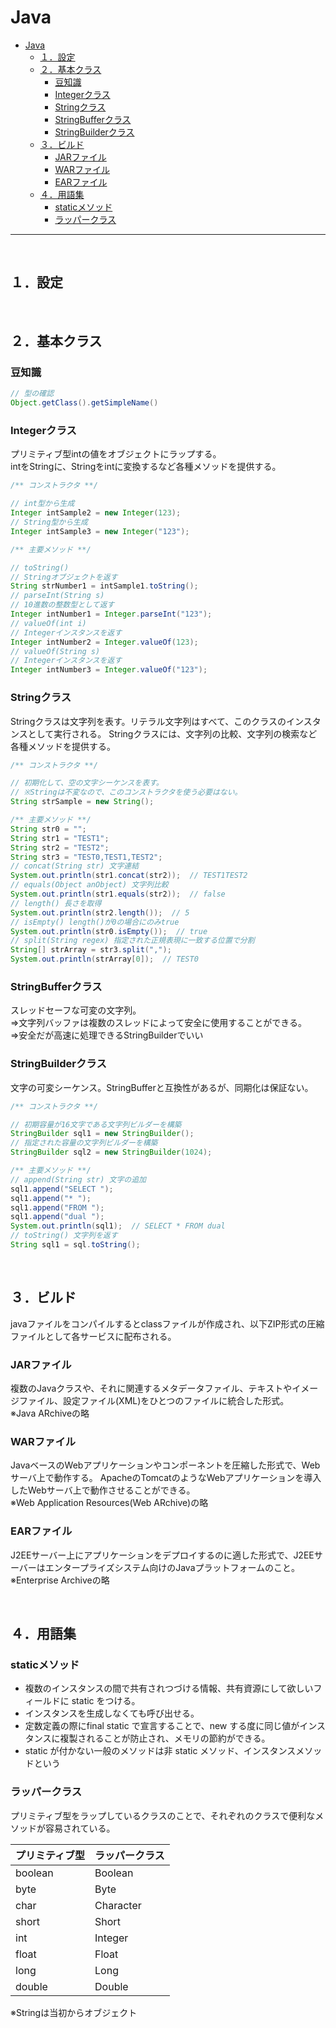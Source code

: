 # Java

<!-- TOC -->

- [Java](#java)
  - [１．設定](#１設定)
  - [２．基本クラス](#２基本クラス)
    - [豆知識](#豆知識)
    - [Integerクラス](#integerクラス)
    - [Stringクラス](#stringクラス)
    - [StringBufferクラス](#stringbufferクラス)
    - [StringBuilderクラス](#stringbuilderクラス)
  - [３．ビルド](#３ビルド)
    - [JARファイル](#jarファイル)
    - [WARファイル](#warファイル)
    - [EARファイル](#earファイル)
  - [４．用語集](#４用語集)
    - [staticメソッド](#staticメソッド)
    - [ラッパークラス](#ラッパークラス)

<!-- /TOC -->
---
<br>

## １．設定

<br>

## ２．基本クラス

### 豆知識

```java
// 型の確認
Object.getClass().getSimpleName()
```

### Integerクラス  
プリミティブ型intの値をオブジェクトにラップする。  
intをStringに、Stringをintに変換するなど各種メソッドを提供する。

```java
/** コンストラクタ **/

// int型から生成
Integer intSample2 = new Integer(123);
// String型から生成
Integer intSample3 = new Integer("123");

/** 主要メソッド **/

// toString()
// Stringオブジェクトを返す
String strNumber1 = intSample1.toString();
// parseInt(String s)
// 10進数の整数型として返す
Integer intNumber1 = Integer.parseInt("123");
// valueOf(int i)
// Integerインスタンスを返す
Integer intNumber2 = Integer.valueOf(123);
// valueOf(String s)
// Integerインスタンスを返す
Integer intNumber3 = Integer.valueOf("123");
```

### Stringクラス  
Stringクラスは文字列を表す。リテラル文字列はすべて、このクラスのインスタンスとして実行される。
Stringクラスには、文字列の比較、文字列の検索など各種メソッドを提供する。

```java
/** コンストラクタ **/

// 初期化して、空の文字シーケンスを表す。
// ※Stringは不変なので、このコンストラクタを使う必要はない。
String strSample = new String();

/** 主要メソッド **/
String str0 = "";
String str1 = "TEST1";
String str2 = "TEST2";
String str3 = "TEST0,TEST1,TEST2";
// concat(String str) 文字連結
System.out.println(str1.concat(str2));  // TEST1TEST2
// equals(Object anObject) 文字列比較
System.out.println(str1.equals(str2));  // false
// length() 長さを取得
System.out.println(str2.length());  // 5
// isEmpty() length()が0の場合にのみtrue
System.out.println(str0.isEmpty());  // true
// split(String regex) 指定された正規表現に一致する位置で分割
String[] strArray = str3.split(",");
System.out.println(strArray[0]);  // TEST0
```

### StringBufferクラス  
スレッドセーフな可変の文字列。  
⇒文字列バッファは複数のスレッドによって安全に使用することができる。  
⇒安全だが高速に処理できるStringBuilderでいい

### StringBuilderクラス  
文字の可変シーケンス。StringBufferと互換性があるが、同期化は保証ない。

```java
/** コンストラクタ **/

// 初期容量が16文字である文字列ビルダーを構築
StringBuilder sql1 = new StringBuilder();
// 指定された容量の文字列ビルダーを構築
StringBuilder sql2 = new StringBuilder(1024);

/** 主要メソッド **/
// append(String str) 文字の追加
sql1.append("SELECT ");
sql1.append("* ");
sql1.append("FROM ");
sql1.append("dual ");
System.out.println(sql1);  // SELECT * FROM dual 
// toString() 文字列を返す
String sql1 = sql.toString();
```

<br>

## ３．ビルド

javaファイルをコンパイルするとclassファイルが作成され、以下ZIP形式の圧縮ファイルとして各サービスに配布される。

### JARファイル
複数のJavaクラスや、それに関連するメタデータファイル、テキストやイメージファイル、設定ファイル(XML)をひとつのファイルに統合した形式。  
※Java ARchiveの略

### WARファイル
JavaベースのWebアプリケーションやコンポーネントを圧縮した形式で、Webサーバ上で動作する。  ApacheのTomcatのようなWebアプリケーションを導入したWebサーバ上で動作させることができる。  
※Web Application Resources(Web ARchive)の略

### EARファイル
J2EEサーバー上にアプリケーションをデプロイするのに適した形式で、J2EEサーバーはエンタープライズシステム向けのJavaプラットフォームのこと。  
※Enterprise Archiveの略

<br>

## ４．用語集

### staticメソッド
* 複数のインスタンスの間で共有されつづける情報、共有資源にして欲しいフィールドに static をつける。
* インスタンスを生成しなくても呼び出せる。  
* 定数定義の際にfinal static で宣言することで、new する度に同じ値がインスタンスに複製されることが防止され、メモリの節約ができる。
* static が付かない一般のメソッドは非 static メソッド、インスタンスメソッドという

### ラッパークラス
プリミティブ型をラップしているクラスのことで、それぞれのクラスで便利なメソッドが容易されている。

| プリミティブ型 | ラッパークラス |
| --- | --- |
| boolean | Boolean |
| byte | Byte |
| char | Character |
| short | Short |
| int | Integer |
| float | Float |
| long | Long |
| double | Double |  
※Stringは当初からオブジェクト

<br>
